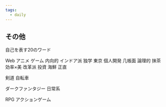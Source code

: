 ```yaml
---
tags:
  - daily
---
```

## その他
自己を表す20のワード

Web
アニメ
ゲーム
内向的
インドア派
独学
東京
個人開発
几帳面
論理的
抹茶
効率×美
改革派
投資
海鮮
正直

剣道
自転車

ダークファンタジー
日常系

RPG
アクションゲーム

